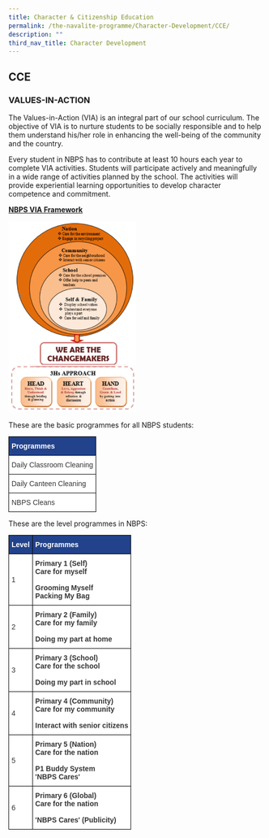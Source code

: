 ```yaml
---
title: Character & Citizenship Education
permalink: /the-navalite-programme/Character-Development/CCE/
description: ""
third_nav_title: Character Development
---
```

## CCE

### VALUES-IN-ACTION
  

The Values-in-Action (VIA) is an integral part of our school curriculum. The objective of VIA is to nurture students to be socially responsible and to help them understand his/her role in enhancing the well-being of the community and the country.


Every student in NBPS has to contribute at least 10 hours each year to complete VIA activities. Students will participate actively and meaningfully in a wide range of activities planned by the school. The activities will provide experiential learning opportunities to develop character competence and commitment.

**<u>NBPS VIA Framework</u>**

<img style="width: 50%;" src="/images/VIA1.png" >

<img style="width: 50%;" src="/images/VIA2.png" >

These are the basic programmes for all NBPS students:

<style type="text/css">
.tg  {border-collapse:collapse;border-spacing:0;}
.tg td{border-color:black;border-style:solid;border-width:1px;font-family:Arial, sans-serif;font-size:14px;
  overflow:hidden;padding:10px 5px;word-break:normal;}
.tg th{border-color:black;border-style:solid;border-width:1px;font-family:Arial, sans-serif;font-size:14px;
  font-weight:normal;overflow:hidden;padding:10px 5px;word-break:normal;}
.tg .tg-u2rx{background-color:#22428B;color:#FFF;font-weight:bold;text-align:left;vertical-align:middle}
.tg .tg-xuzz{background-color:#FFF;color:#343434;text-align:left;vertical-align:middle}
</style>
<table class="tg">
<thead>
  <tr>
    <th class="tg-u2rx"><span style="color:#FFF;background-color:#22428B">Programmes</span></th>
  </tr>
</thead>
<tbody>
  <tr>
    <td class="tg-xuzz">Daily Classroom Cleaning</td>
  </tr>
  <tr>
    <td class="tg-xuzz">Daily Canteen Cleaning</td>
  </tr>
  <tr>
    <td class="tg-xuzz">NBPS Cleans</td>
  </tr>
</tbody>
</table>

These are the level programmes in NBPS:

<style type="text/css">
.tg  {border-collapse:collapse;border-spacing:0;}
.tg td{border-color:black;border-style:solid;border-width:1px;font-family:Arial, sans-serif;font-size:14px;
  overflow:hidden;padding:10px 5px;word-break:normal;}
.tg th{border-color:black;border-style:solid;border-width:1px;font-family:Arial, sans-serif;font-size:14px;
  font-weight:normal;overflow:hidden;padding:10px 5px;word-break:normal;}
.tg .tg-tm00{background-color:#FFF;color:#343434;font-weight:bold;text-align:left;vertical-align:top}
.tg .tg-u2rx{background-color:#22428B;color:#FFF;font-weight:bold;text-align:left;vertical-align:middle}
.tg .tg-xuzz{background-color:#FFF;color:#343434;text-align:left;vertical-align:middle}
</style>
<table class="tg">
<thead>
  <tr>
    <th class="tg-u2rx"><span style="color:#FFF;background-color:#22428B">Level</span></th>
    <th class="tg-u2rx"><span style="color:#FFF;background-color:#22428B">Programmes</span></th>
  </tr>
</thead>
<tbody>
  <tr>
    <td class="tg-xuzz">1</td>
    <td class="tg-tm00">Primary 1 (Self)<br>Care for myself<br><br>Grooming Myself<br>Packing My Bag</td>
  </tr>
  <tr>
    <td class="tg-xuzz">2</td>
    <td class="tg-tm00">Primary 2 (Family)<br>Care for my family<br><br>Doing my part at home</td>
  </tr>
  <tr>
    <td class="tg-xuzz">3</td>
    <td class="tg-tm00">Primary 3 (School)<br>Care for the school<br><br>Doing my part in school</td>
  </tr>
  <tr>
    <td class="tg-xuzz">4</td>
    <td class="tg-tm00">Primary 4 (Community)<br>Care for my community<br><br>Interact with senior citizens</td>
  </tr>
  <tr>
    <td class="tg-xuzz">5</td>
    <td class="tg-tm00">Primary 5 (Nation)<br>Care for the nation<br><br>P1 Buddy System<br>'NBPS Cares'</td>
  </tr>
  <tr>
    <td class="tg-xuzz">6</td>
    <td class="tg-tm00">Primary 6 (Global)<br>Care for the nation         <br><br>'NBPS Cares' (Publicity)</td>
  </tr>
</tbody>
</table>